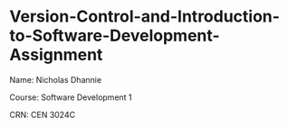 # Version-Control-and-Introduction-to-Software-Development-Assignment
<p>Name: Nicholas Dhannie</p>
<p>Course: Software Development 1</p>
<p>CRN: CEN 3024C </p>

